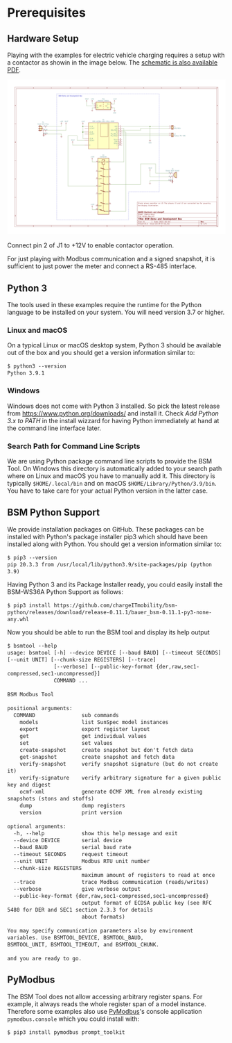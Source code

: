 # Prerequisites

## Hardware Setup


Playing with the examples for electric vehicle charging requires a setup with a
contactor as showin in the image below. The [schematic is also available
PDF](img/bsm-demo-box-schematic-20210204.pdf).

![Demo and Development Setup](img/bsm-demo-box-schematic-20210204.png)

Connect pin 2 of J1 to +12V to enable contactor operation.

For just playing with Modbus communication and a signed snapshot, it is
sufficient to just power the meter and connect a RS-485 interface.


## Python 3

The tools used in these examples require the runtime for the Python language to
be installed on your system. You will need version 3.7 or higher.


### Linux and macOS

On a typical Linux or macOS desktop system, Python 3 should be available out of
the box and you should get a version information similar to:
```
$ python3 --version
Python 3.9.1
```

### Windows

Windows does not come with Python 3 installed. So pick the latest release from
<https://www.python.org/downloads/> and install it. Check _Add Python 3.x to
PATH_ in the install wizzard for having Python immediately at hand at the
command line interface later.


### Search Path for Command Line Scripts

We are using Python package command line scripts to provide the BSM Tool. On
Windows this directory is automatically added to your search path where on
Linux and macOS you have to manually add it. This directory is typically
`$HOME/.local/bin` and on macOS `$HOME/Library/Python/3.9/bin`. You have to
take care for your actual Python version in the latter case.


## BSM Python Support

We provide installation packages on GitHub. These packages can be installed
with Python's package installer pip3 which should have been installed along
with Python. You should get a version information similar to:
```
$ pip3 --version
pip 20.3.3 from /usr/local/lib/python3.9/site-packages/pip (python 3.9)
```

Having Python 3 and its Package Installer ready, you could easily install the
BSM-WS36A Python Support as follows:
```
$ pip3 install https://github.com/chargeITmobility/bsm-python/releases/download/release-0.11.1/bauer_bsm-0.11.1-py3-none-any.whl
```

Now you should be able to run the BSM tool and display its help output
```
$ bsmtool --help
usage: bsmtool [-h] --device DEVICE [--baud BAUD] [--timeout SECONDS] [--unit UNIT] [--chunk-size REGISTERS] [--trace]
               [--verbose] [--public-key-format {der,raw,sec1-compressed,sec1-uncompressed}]
               COMMAND ...

BSM Modbus Tool

positional arguments:
  COMMAND               sub commands
    models              list SunSpec model instances
    export              export register layout
    get                 get individual values
    set                 set values
    create-snapshot     create snapshot but don't fetch data
    get-snapshot        create snapshot and fetch data
    verify-snapshot     verify snapshot signature (but do not create it)
    verify-signature    verify arbitrary signature for a given public key and digest
    ocmf-xml            generate OCMF XML from already existing snapshots (stons and stoffs)
    dump                dump registers
    version             print version

optional arguments:
  -h, --help            show this help message and exit
  --device DEVICE       serial device
  --baud BAUD           serial baud rate
  --timeout SECONDS     request timeout
  --unit UNIT           Modbus RTU unit number
  --chunk-size REGISTERS
                        maximum amount of registers to read at once
  --trace               trace Modbus communication (reads/writes)
  --verbose             give verbose output
  --public-key-format {der,raw,sec1-compressed,sec1-uncompressed}
                        output format of ECDSA public key (see RFC 5480 for DER and SEC1 section 2.3.3 for details
                        about formats)

You may specify communication parameters also by environment variables. Use BSMTOOL_DEVICE, BSMTOOL_BAUD,
BSMTOOL_UNIT, BSMTOOL_TIMEOUT, and BSMTOOL_CHUNK.

and you are ready to go.
```


## PyModbus

The BSM Tool does not allow accessing arbitrary register spans. For example, it
always reads the whole register span of a model instance. Therefore some
examples also use [PyModbus](https://github.com/riptideio/pymodbus)'s console
application `pymodbus.console` which you could install with:
```
$ pip3 install pymodbus prompt_toolkit
```
